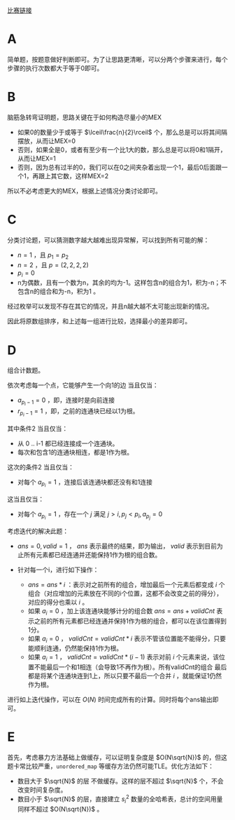 [比赛链接](https://codeforces.com/contest/1806)

# A

简单题，按题意做好判断即可。为了让思路更清晰，可以分两个步骤来进行，每个步骤的执行次数都大于等于0即可。

# B

脑筋急转弯证明题，思路关键在于如何构造尽量小的MEX

* 如果0的数量少于或等于 $\lceil\frac{n}{2}\rceil$ 个，那么总是可以将其间隔摆放，从而让MEX=0
* 否则，如果全是0，或者有至少有一个比1大的数，那么总是可以将0和1隔开，从而让MEX=1
* 否则，因为总有过半的0，我们可以在0之间夹杂着出现一个1，最后0后面跟一个1，再跟上其它数，这样MEX=2

所以不必考虑更大的MEX，根据上述情况分类讨论即可。

# C

分类讨论题，可以猜测数字越大越难出现异常解，可以找到所有可能的解：

* $n=1$ ，且 $p_1=p_2$
* $n=2$ ，且 $p=(2,2,2,2)$ 
* $p_i=0$
* n为偶数，且有一个数为n，其余的均为-1。这样包含n的组合为1，积为-n；不包含n的组合和为-n，积为1 。

经过枚举可以发现不存在其它的情况，并且n越大越不太可能出现新的情况。

因此将原数组排序，和上述每一组进行比较，选择最小的差异即可。

# D

组合计数题。

依次考虑每一个点，它能够产生一个向1的边 当且仅当：

* $a_{p_i-1} = 0$ ，即，连接时是向前连接
* $r_{p_i-1} = 1$ ，即，之前的连通块已经以1为根。

其中条件2 当且仅当：

* 从 0 .. i-1 都已经连接成一个连通块。
* 每次和包含1的连通块相连，都是1作为根。

这次的条件2 当且仅当：

* 对每个 $a_{p_i}=1$ ，连接后该连通块都还没有和1连接

这当且仅当：

* 对每个 $a_{p_i}=1$ ，存在一个 $j$ 满足 $j \gt i, p_j\lt p_i, a_{p_j} = 0$

考虑迭代的解决此题：

* $ans=0, valid=1$ ， $ans$ 表示最终的结果，即为输出， $valid$ 表示到目前为止所有元素都已经连通并还能保持1作为根的组合数。
* 针对每一个i，进行如下操作：

  * $ans = ans * i$ ：表示对之前所有的组合，增加最后一个元素后都变成 $i$ 个组合（对应增加的元素放在不同的i个位置，这都不会改变之前的得分），对应的得分也乘以 $i$ 。
  * 如果 $a_i=0$ ，加上该连通块能够计分的组合数 $ans = ans + validCnt$ 表示之前的所有元素都已经连通并保持1作为根的组合，都可以在该位置得到1分。
  * 如果 $a_i=0$ ， $validCnt = validCnt * i$ 表示不管该位置能不能得分，只要能顺利连通，仍然能保持1作为根。
  * 如果 $a_i=1$ ， $validCnt = validCnt * (i-1)$ 表示对前 $i$ 个元素来说，该位置不能最后一个和1相连（会导致1不再作为根）。所有validCnt的组合 最后都是将某个连通块连到1上，所以只要不最后一个合并 $i$ ，就能保证1仍然作为根。

进行如上迭代操作，可以在 $O(N)$ 时间完成所有的计算。同时将每个ans输出即可。

# E

首先，考虑暴力方法基础上做缓存，可以证明复杂度是 $O(N\sqrt{N})$ 的，但这题卡常比较严重，`unordered_map` 等缓存方法仍然可能TLE。优化方法如下：

* 数目大于 $\sqrt{N}$ 的层 不做缓存。这样的层不超过 $\sqrt{N}$ 个，不会改变时间复杂度。
* 数目小于 $\sqrt{N}$ 的层，直接建立 $s_i^2$ 数量的全哈希表，总计的空间用量同样不超过 $O(N\sqrt{N})$  。